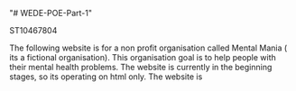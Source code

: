 "# WEDE-POE-Part-1" 

ST10467804 

The following website is for a non profit organisation called Mental Mania ( its a fictional organisation). This organisation goal is to help people with their mental health problems.
The website is currently in the beginning stages, so its operating on html only. The website is 



